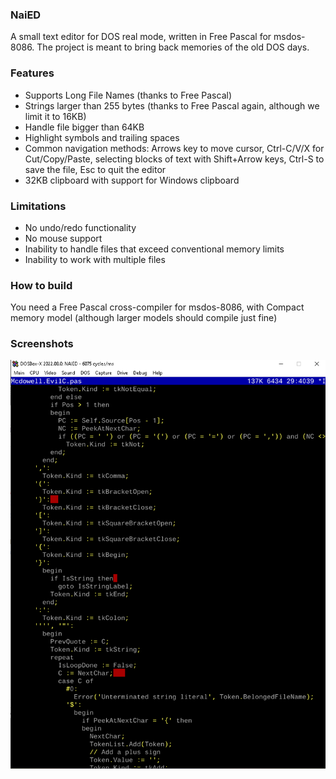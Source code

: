 ### NaiED

A small text editor for DOS real mode, written in Free Pascal for msdos-8086. The project is meant to bring back memories of the old DOS days.

### Features
- Supports Long File Names (thanks to Free Pascal)
- Strings larger than 255 bytes (thanks to Free Pascal again, although we limit it to 16KB)
- Handle file bigger than 64KB
- Highlight symbols and trailing spaces
- Common navigation methods: Arrows key to move cursor, Ctrl-C/V/X for Cut/Copy/Paste, selecting blocks of text with Shift+Arrow keys, Ctrl-S to save the file, Esc to quit the editor
- 32KB clipboard with support for Windows clipboard

### Limitations
- No undo/redo functionality
- No mouse support
- Inability to handle files that exceed conventional memory limits
- Inability to work with multiple files

### How to build

You need a Free Pascal cross-compiler for msdos-8086, with Compact memory model (although larger models should compile just fine)

### Screenshots

![naied in dosbox-x](/img/naied.PNG)
